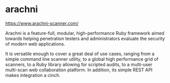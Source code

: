 # arachni

https://www.arachni-scanner.com/

Arachni is a feature-full, modular, high-performance Ruby framework aimed
towards helping penetration testers and administrators evaluate the security of
modern web applications.

It is versatile enough to cover a great deal of use cases, ranging from a
simple command line scanner utility, to a global high performance grid of
scanners, to a Ruby library allowing for scripted audits, to a multi-user
multi-scan web collaboration platform. In addition, its simple REST API makes
integration a cinch.
